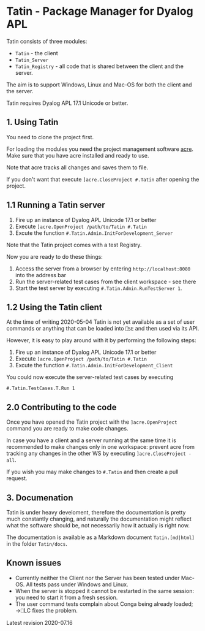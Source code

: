 # Tatin - Package Manager for Dyalog APL

Tatin consists of three modules:

* `Tatin` - the client
* `Tatin_Server`
* `Tatin_Registry` - all code that is shared between the client and the server.

The aim is to support Windows, Linux and Mac-OS for both the client and the server. 

Tatin requires Dyalog APL 17.1 Unicode or better.

## 1. Using Tatin

You need to clone the project first.

For loading the modules you need the project management software 
[acre](https://github.com/carlislegroup/acre-desktop). 
Make sure that you have acre installed and ready to use.

Note that acre tracks all changes and saves them to file. 

If you don't want that execute `]acre.CloseProject #.Tatin` after opening the project. 

## 1.1 Running a Tatin server

1. Fire up an instance of Dyalog APL Unicode 17.1 or better
2. Execute `]acre.OpenProject /path/to/Tatin #.Tatin`
3. Excute the function `#.Tatin.Admin.InitForDevelopment_Server`

Note that the Tatin project comes with a test Registry. 

Now you are ready to do these things:

1. Access the server from a browser by entering `http://localhost:8080` into the address bar
2. Run the server-related test cases from the client workspace - see there
3. Start the test server by executing `#.Tatin.Admin.RunTestServer 1`.

## 1.2 Using the Tatin client

At the time of writing 2020-05-04 Tatin is not yet available as a set of user commands or anything that can be loaded into `⎕SE` and then used via its API. 

However, it is easy to play around with it by performing the following steps:

1. Fire up an instance of Dyalog APL Unicode 17.1 or better
2. Execute `]acre.OpenProject /path/to/Tatin #.Tatin`
3. Excute the function `#.Tatin.Admin.InitForDevelopment_Client`

You could now execute the server-related test cases by executing

```
#.Tatin.TestCases.T.Run 1
```

## 2.0 Contributing to the code 

Once you have opened the Tatin project with the `]acre.OpenProject` command you are ready to make code changes.

In case you have a client and a server running at the same time it is recommended to make changes only in one workspace: prevent acre from tracking any changes in the other WS by executing `]acre.CloseProject -all`.

If you wish you may make changes to `#.Tatin` and then create a pull request.

## 3. Documenation

Tatin is under heavy develoment, therefore the documentation is pretty much constantly changing, and naturally the documentation might reflect what the software should be, not necessarily how it actually is right now.

The documentation is available as a Markdown document `Tatin.[md|html]` in the folder `Tatin/docs`.


## Known issues

* Currently neither the Client nor the Server has been tested under Mac-OS. All tests pass under Windows and Linux.
* When the server is stopped it cannot be restarted in the same session: you need to start it from a fresh session.
* The user command tests complain about Conga being already loaded; →⎕LC fixes the problem.

Latest revision 2020-07.16